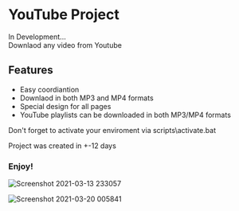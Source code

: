 # YouTube Project 

In Development․․․<br>
Downlaod any video from Youtube<br>
<h2>Features</h2>

<ul>
  <li>Easy coordiantion</li>
  <li>Downlaod in both MP3 and MP4 formats</li>
  <li>Special design for all pages</li>
  <li>YouTube playlists can be downloaded in both MP3/MP4 formats</li>
</ul>

Don't forget to activate your enviroment via scripts\activate.bat

Project was created in +-12 days<br> 
<h3>Enjoy!</h3>

![Screenshot 2021-03-13 233057](https://user-images.githubusercontent.com/72858955/111041948-3e2a2200-8454-11eb-8c2f-9404dec3df63.png)

![Screenshot 2021-03-20 005841](https://user-images.githubusercontent.com/72858955/111841687-ceb2a780-8917-11eb-8470-0c24a228def1.png)


